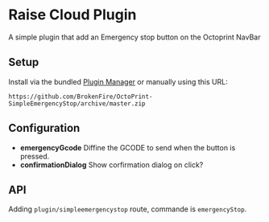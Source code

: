 # Raise Cloud Plugin

A simple plugin that add an Emergency stop button on the Octoprint NavBar

## Setup

Install via the bundled [Plugin Manager](https://github.com/foosel/OctoPrint/wiki/Plugin:-Plugin-Manager)
or manually using this URL:

    https://github.com/BrokenFire/OctoPrint-SimpleEmergencyStop/archive/master.zip


## Configuration

- **emergencyGcode**
    Diffine the GCODE to send when the button is pressed.
- **confirmationDialog** Show corfirmation dialog on click?

## API

Adding `plugin/simpleemergencystop` route, commande is `emergencyStop`.
